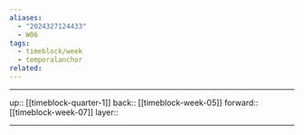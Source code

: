 ```yaml
---
aliases:
  - "2024327124433"
  - W06
tags:
  - timeblock/week
  - temporalanchor
related:
---
```




***

up:: [[timeblock-quarter-1]]
back:: [[timeblock-week-05]]
forward:: [[timeblock-week-07]]
layer:: 

***
